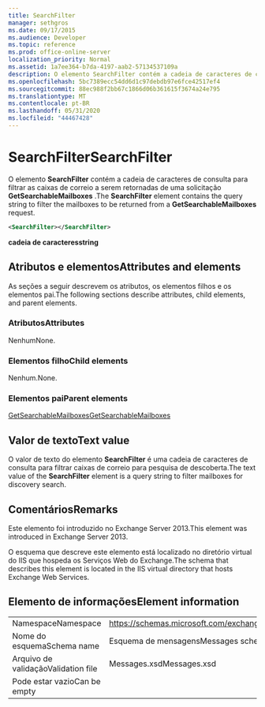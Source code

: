```yaml
---
title: SearchFilter
manager: sethgros
ms.date: 09/17/2015
ms.audience: Developer
ms.topic: reference
ms.prod: office-online-server
localization_priority: Normal
ms.assetid: 1a7ee364-b7da-4197-aab2-57134537109a
description: O elemento SearchFilter contém a cadeia de caracteres de consulta para filtrar as caixas de correio a serem retornadas de uma solicitação GetSearchableMailboxes.
ms.openlocfilehash: 5bc7389ecc54dd6d1c97debdb97e6fce42517ef4
ms.sourcegitcommit: 88ec988f2bb67c1866d06b361615f3674a24e795
ms.translationtype: MT
ms.contentlocale: pt-BR
ms.lasthandoff: 05/31/2020
ms.locfileid: "44467428"
---
```

# <a name="searchfilter"></a><span data-ttu-id="58284-103">SearchFilter</span><span class="sxs-lookup"><span data-stu-id="58284-103">SearchFilter</span></span>

<span data-ttu-id="58284-104">O elemento **SearchFilter** contém a cadeia de caracteres de consulta para filtrar as caixas de correio a serem retornadas de uma solicitação **GetSearchableMailboxes** .</span><span class="sxs-lookup"><span data-stu-id="58284-104">The **SearchFilter** element contains the query string to filter the mailboxes to be returned from a **GetSearchableMailboxes** request.</span></span> 
  
```XML
<SearchFilter></SearchFilter>
```

 <span data-ttu-id="58284-105">**cadeia de caracteres**</span><span class="sxs-lookup"><span data-stu-id="58284-105">**string**</span></span>
## <a name="attributes-and-elements"></a><span data-ttu-id="58284-106">Atributos e elementos</span><span class="sxs-lookup"><span data-stu-id="58284-106">Attributes and elements</span></span>

<span data-ttu-id="58284-107">As seções a seguir descrevem os atributos, os elementos filhos e os elementos pai.</span><span class="sxs-lookup"><span data-stu-id="58284-107">The following sections describe attributes, child elements, and parent elements.</span></span>
  
### <a name="attributes"></a><span data-ttu-id="58284-108">Atributos</span><span class="sxs-lookup"><span data-stu-id="58284-108">Attributes</span></span>

<span data-ttu-id="58284-109">Nenhum</span><span class="sxs-lookup"><span data-stu-id="58284-109">None.</span></span>
  
### <a name="child-elements"></a><span data-ttu-id="58284-110">Elementos filho</span><span class="sxs-lookup"><span data-stu-id="58284-110">Child elements</span></span>

<span data-ttu-id="58284-111">Nenhum.</span><span class="sxs-lookup"><span data-stu-id="58284-111">None.</span></span>
  
### <a name="parent-elements"></a><span data-ttu-id="58284-112">Elementos pai</span><span class="sxs-lookup"><span data-stu-id="58284-112">Parent elements</span></span>

[<span data-ttu-id="58284-113">GetSearchableMailboxes</span><span class="sxs-lookup"><span data-stu-id="58284-113">GetSearchableMailboxes</span></span>](getsearchablemailboxes.md)
  
## <a name="text-value"></a><span data-ttu-id="58284-114">Valor de texto</span><span class="sxs-lookup"><span data-stu-id="58284-114">Text value</span></span>

<span data-ttu-id="58284-115">O valor de texto do elemento **SearchFilter** é uma cadeia de caracteres de consulta para filtrar caixas de correio para pesquisa de descoberta.</span><span class="sxs-lookup"><span data-stu-id="58284-115">The text value of the **SearchFilter** element is a query string to filter mailboxes for discovery search.</span></span> 
  
## <a name="remarks"></a><span data-ttu-id="58284-116">Comentários</span><span class="sxs-lookup"><span data-stu-id="58284-116">Remarks</span></span>

<span data-ttu-id="58284-117">Este elemento foi introduzido no Exchange Server 2013.</span><span class="sxs-lookup"><span data-stu-id="58284-117">This element was introduced in Exchange Server 2013.</span></span>
  
<span data-ttu-id="58284-118">O esquema que descreve este elemento está localizado no diretório virtual do IIS que hospeda os Serviços Web do Exchange.</span><span class="sxs-lookup"><span data-stu-id="58284-118">The schema that describes this element is located in the IIS virtual directory that hosts Exchange Web Services.</span></span>
  
## <a name="element-information"></a><span data-ttu-id="58284-119">Elemento de informações</span><span class="sxs-lookup"><span data-stu-id="58284-119">Element information</span></span>

|||
|:-----|:-----|
|<span data-ttu-id="58284-120">Namespace</span><span class="sxs-lookup"><span data-stu-id="58284-120">Namespace</span></span>  <br/> |https://schemas.microsoft.com/exchange/services/2006/messages  <br/> |
|<span data-ttu-id="58284-121">Nome do esquema</span><span class="sxs-lookup"><span data-stu-id="58284-121">Schema name</span></span>  <br/> |<span data-ttu-id="58284-122">Esquema de mensagens</span><span class="sxs-lookup"><span data-stu-id="58284-122">Messages schema</span></span>  <br/> |
|<span data-ttu-id="58284-123">Arquivo de validação</span><span class="sxs-lookup"><span data-stu-id="58284-123">Validation file</span></span>  <br/> |<span data-ttu-id="58284-124">Messages.xsd</span><span class="sxs-lookup"><span data-stu-id="58284-124">Messages.xsd</span></span>  <br/> |
|<span data-ttu-id="58284-125">Pode estar vazio</span><span class="sxs-lookup"><span data-stu-id="58284-125">Can be empty</span></span>  <br/> ||
   

